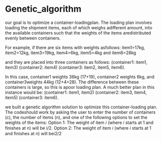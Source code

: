 # Genetic_algorithm
our goal is to optimize a container-loadingplan. The loading plan involves loading the shipment items, each of which weighs adifferent amount, into the available containers such that the weights of the items aredistributed evenly between containers. 

For example, if there are six items with weights asfollows: 
item1=17kg, item2=12kg, item3=19kg, item4=6kg, item5=4kg and item6=28kg

and they are placed into three containers as follows:
(container1: item1, item3) (container2: item4) (container3: item2, item5, item6).

In this case, container1 weights 36kg (17+19), container2 weights 6kg, and container3weights 44kg (12+4+28). The difference between these containers is large, so this is apoor loading plan. A much better plan in this instance would be:
(container1: item1, item2) (container2: item3, item4, item5) (container3: item6).

we built a genetic algorithm solution to optimize this container-loading plan. The codeshould work by asking the user to enter the number of containers (c), the number of items (n), and one of the following options to set the weights of the items:
Option 1: The weight of item 𝑖 (where 𝑖 starts at 1 and finishes at n) will be i/2.
Option 2: The weight of item 𝑖 (where 𝑖 starts at 1 and finishes at n) will bei2/2
